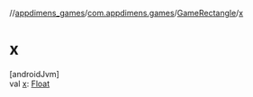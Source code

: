 //[appdimens_games](../../../index.md)/[com.appdimens.games](../index.md)/[GameRectangle](index.md)/[x](x.md)

# x

[androidJvm]\
val [x](x.md): [Float](https://kotlinlang.org/api/core/kotlin-stdlib/kotlin/-float/index.html)